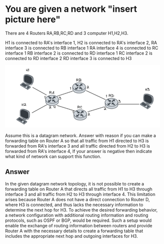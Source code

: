 # You are given a network "insert picture here"

There are 4 Routers RA,RB,RC,RD and 3 computer H1,H2,H3.

H1 is connected to RA's interface 1,
H2 is connected to RA's interface 2,
RA interface 3 is connected to RB interface 1
RA interface 4 is connected to RC interface 1
RB interface 2 is connected to RD interface 1
RC interface 2 is connected to RD interface 2
RD interface 3 is connected to H3

![](../../assets/simple_network.png)

Assume this is a datagram network. Answer with reason if you can make a forwarding table on Router A so that all traffic from H1 directed to H3 is forwarded from RA's interface 3 and all traffic directed from H2 to H3 is forwarded from RA's interface 4, If your answer is negative then indicate what kind of network can support this function.

## Answer

In the given datagram network topology, it is not possible to create a forwarding table on Router A that directs all traffic from H1 to H3 through interface 3 and all traffic from H2 to H3 through interface 4. This limitation arises because Router A does not have a direct connection to Router D, where H3 is connected, and thus lacks the necessary information to determine the next hop for H3. To achieve the desired forwarding behavior, a network configuration with additional routing information and routing protocols, such as OSPF or BGP, would be required. Such a setup would enable the exchange of routing information between routers and provide Router A with the necessary details to create a forwarding table that includes the appropriate next hop and outgoing interfaces for H3.
